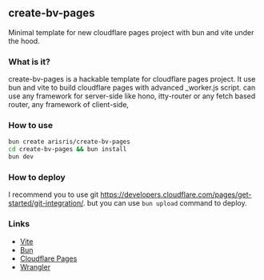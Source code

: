 ## create-bv-pages

Minimal template for new cloudflare pages project with bun and vite under the hood.

### What is it?

create-bv-pages is a hackable template for cloudflare pages project.
It use bun and vite to build cloudflare pages with advanced _worker.js script.
can use any framework for server-side like hono, itty-router or any fetch based router, any framework of client-side, 

### How to use

```bash
bun create arisris/create-bv-pages
cd create-bv-pages && bun install
bun dev
```

### How to deploy

I recommend you to use git https://developers.cloudflare.com/pages/get-started/git-integration/. but you can use `bun upload` command to deploy.


### Links
- [Vite](https://vitejs.dev/)
- [Bun](https://bun.sh/)
- [Cloudflare Pages](https://developers.cloudflare.com/pages/)
- [Wrangler](https://developers.cloudflare.com/workers/wrangler/)